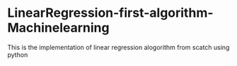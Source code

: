 # LinearRegression-first-algorithm-Machinelearning
This is the implementation of linear regression alogorithm from scatch using python
